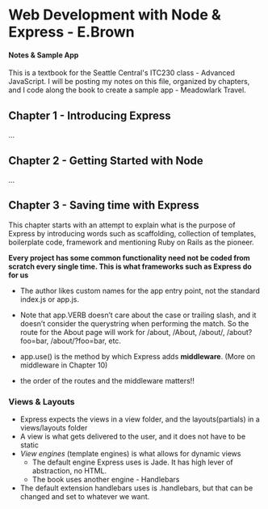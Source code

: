 # Web Development with Node & Express - E.Brown
#### Notes & Sample App

This is a textbook for the Seattle Central's ITC230 class - Advanced JavaScript. 
I will be posting my notes on this file, organized by chapters, and I code 
along the book to create a sample app - Meadowlark Travel.

## Chapter 1 - Introducing Express

...

## Chapter 2 - Getting Started with Node

...

## Chapter 3 - Saving time with Express

This chapter starts with an attempt to explain what is the purpose of Express by
introducing words such as scaffolding, collection of templates, boilerplate code, framework and mentioning Ruby on Rails as the pioneer.

**Every project has some common functionality need not be coded 
from scratch every single time. This is what frameworks such as Express do for us**

* The author likes custom names for the app entry point, not the standard index.js or app.js. 

* Note that app.VERB  doesn’t care about the case or trailing slash, and it doesn’t consider the querystring when performing the match. 
So the route for the About page will work for /about, /About, /about/, /about?foo=bar, /about/?foo=bar, etc.

* app.use() is the method by which Express adds **middleware**. (More on middleware in Chapter 10)

* the order of the routes and the middleware matters!!

### Views & Layouts

* Express expects the views in a view folder, and the layouts(partials) 
in a views/layouts folder
* A view is what gets delivered to the user, and it does not have to be static
* *View engines* (template engines) is what allows for dynamic views
    * The default engine Express uses is Jade. It has high lever of abstraction, no HTML.
    * The book uses another engine - Handlebars
* The default extension handlebars uses is .handlebars, but that can be changed 
and set to whatever we want.